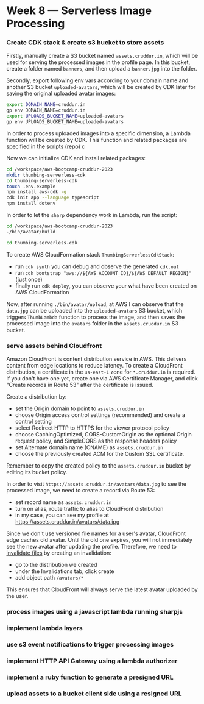 # Week 8 — Serverless Image Processing

### Create CDK stack & create s3 bucket to store assets

Firstly, manually create a S3 bucket named `assets.cruddur.in`, which will be used for serving the processed images in the profile page. In this bucket, create a folder named `banners`, and then upload a `banner.jpg` into the folder.

Secondly, export following env vars according to your domain name and another S3 bucket `uploaded-avatars`, which will be created by CDK later for saving the original uploaded avatar images:

```sh
export DOMAIN_NAME=cruddur.in
gp env DOMAIN_NAME=cruddur.in
export UPLOADS_BUCKET_NAME=uploaded-avatars
gp env UPLOADS_BUCKET_NAME=uploaded-avatars
```

In order to process uploaded images into a specific dimension, a Lambda function will be created by CDK. This function and related packages are specified in the scripts 
([repo](https://github.com/Samba73/aws-bootcamp-cruddur-2023/tree/8d3032479c118d7cd87b5df6428acc5e87243c99/aws/lambdas/process-image)) c


Now we can initialize CDK and install related packages:

```sh
cd /workspace/aws-bootcamp-cruddur-2023
mkdir thumbing-serverless-cdk
cd thumbing-serverless-cdk
touch .env.example
npm install aws-cdk -g
cdk init app --language typescript
npm install dotenv
```

In order to let the `sharp` dependency work in Lambda, run the script:

```sh
cd /workspace/aws-bootcamp-cruddur-2023
./bin/avatar/build

cd thumbing-serverless-cdk
```

To create AWS CloudFormation stack `ThumbingServerlessCdkStack`:

- run `cdk synth` you can debug and observe the generated `cdk.out`
- run `cdk bootstrap "aws://${AWS_ACCOUNT_ID}/${AWS_DEFAULT_REGION}"` (just once)
- finally run `cdk deploy`, you can observe your what have been created on AWS CloudFormation

Now, after running `./bin/avatar/upload`, at AWS I can observe that the `data.jpg` can be uploaded into the `uploaded-avatars` S3 bucket, which triggers `ThumbLambda` function to process the image, and then saves the processed image into the `avatars` folder in the `assets.cruddur.in` S3 bucket.


### serve assets behind Cloudfront

Amazon CloudFront is content distribution service in AWS. This delivers content from edge locations to reduce latency.
To create a CloudFront distribution, a certificate in the `us-east-1` zone for `*.cruddur.in` is required. If you don't have one yet, create one via AWS Certificate Manager, and click "Create records in Route 53" after the certificate is issued.

Create a distribution by:

- set the Origin domain to point to `assets.cruddur.in`
- choose Origin access control settings (recommended) and create a control setting
- select Redirect HTTP to HTTPS for the viewer protocol policy
- choose CachingOptimized, CORS-CustomOrigin as the optional Origin request policy, and SimpleCORS as the response headers policy
- set Alternate domain name (CNAME) as `assets.cruddur.in`
- choose the previously created ACM for the Custom SSL certificate.

Remember to copy the created policy to the `assets.cruddur.in` bucket by editing its bucket policy.

In order to visit `https://assets.cruddur.in/avatars/data.jpg` to see the processed image, we need to create a record via Route 53:

- set record name as `assets.cruddur.in`
- turn on alias, route traffic to alias to CloudFront distribution
- in my case, you can see my profile at https://assets.cruddur.in/avatars/data.jpg

Since we don't use versioned file names for a user's avatar, CloudFront edge caches old avatar. Until the old one expires, you will not immediately see the new avatar after updating the profile. Therefore, we need to [invalidate files](https://docs.aws.amazon.com/AmazonCloudFront/latest/DeveloperGuide/Invalidation.html) by creating an invalidation:

- go to the distribution we created
- under the Invalidations tab, click create
- add object path `/avatars/*`

This ensures that CloudFront will always serve the latest avatar uploaded by the user.

### process images using a javascript lambda running sharpjs

### implement lambda layers
### use s3 event notifications to trigger processing images
### implement HTTP API Gateway using a lambda authorizer
### implement a ruby function to generate a presigned URL
### upload assets to a bucket client side using a resigned URL
